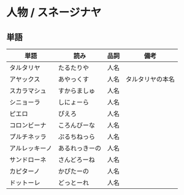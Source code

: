 # 人物 / スネージナヤ

## 単語

|単語|読み|品詞|備考|
|---|---|---|---|
|タルタリヤ|たるたりや|人名||
|アヤックス|あやっくす|人名|タルタリヤの本名|
|スカラマシュ|すからましゅ|人名||
|シニョーラ|しにょーら|人名||
|ピエロ|ぴえろ|人名||
|コロンビーナ|ころんびーな|人名||
|プルチネッラ|ぷるちねっら|人名||
|アルレッキーノ|あるれっきーの|人名||
|サンドローネ|さんどろーね|人名||
|カピターノ|かぴたーの|人名||
|ドットーレ|どっとーれ|人名||